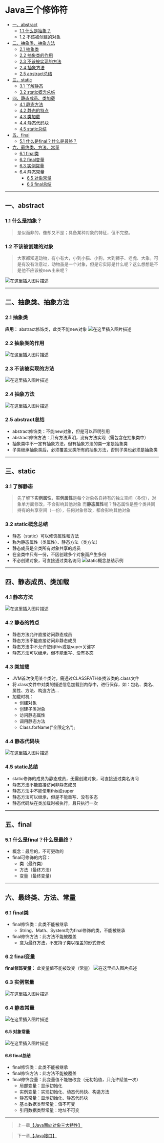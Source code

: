 # Java三个修饰符

  * [一、abstract](#一abstract)
     * [1.1 什么是抽象？](#11-什么是抽象)
     * [1.2 不该被创建的对象](#12-不该被创建的对象)
  * [二、抽象类、抽象方法](#二抽象类抽象方法)
     * [2.1 抽象类](#21-抽象类)
     * [2.2 抽象类的作用](#22-抽象类的作用)
     * [2.3 不该被实现的方法](#23-不该被实现的方法)
     * [2.4 抽象方法](#24-抽象方法)
     * [2.5 abstract总结](#25-abstract总结)
  * [三、static](#三static)
     * [3.1 了解静态](#31-了解静态)
     * [3.2 static概念总结](#32-static概念总结)
  * [四、静态成员、类加载](#四静态成员类加载)
     * [4.1 静态方法](#41-静态方法)
     * [4.2 静态的特点](#42-静态的特点)
     * [4.3 类加载](#43-类加载)
     * [4.4 静态代码块](#44-静态代码块)
     * [4.5 static总结](#45-static总结)
  * [五、final](#五final)
     * [5.1 什么是final？什么是最终？](#51-什么是final什么是最终)
  * [六、最终类、方法、常量](#六最终类方法常量)
     * [6.1 final类](#61-final类)
     * [6.2 final变量](#62-final变量)
     * [6.3 实例常量](#63-实例常量)
     * [6.4 静态常量](#64-静态常量)
        * [6.5 对象常量](#65-对象常量)
        * [6.6 final总结](#66-final总结)

------

## 一、abstract

### 1.1 什么是抽象？

> 是似而非的，像却又不是；具备某种对象的特征，但不完整。



### 1.2 不该被创建的对象

>大家都知道动物，有小有大，小到小猫、小狗，大到狮子、老虎、大象。可是有没有注意过，动物虽是一个对象，但是它实际是什么呢？这么想想是不是他不应该被new出来呢？

![在这里插入图片描述](https://gitee.com/Ziphtracks/Figurebed/raw/master/img/20200503202952.png)
***
<a id="2"> </a>
## 二、抽象类、抽象方法

### 2.1 抽象类
**应用：** abstract修饰类，此类不能new对象
![在这里插入图片描述](https://gitee.com/Ziphtracks/Figurebed/raw/master/img/20200503203017.png)



### 2.2 抽象类的作用

![在这里插入图片描述](https://gitee.com/Ziphtracks/Figurebed/raw/master/img/20200503203045.png)



### 2.3 不该被实现的方法

![在这里插入图片描述](https://gitee.com/Ziphtracks/Figurebed/raw/master/img/20200503203105.png)

### 2.4 抽象方法

![在这里插入图片描述](https://gitee.com/Ziphtracks/Figurebed/raw/master/img/20200503203125.png)



### 2.5 abstract总结

 - abstract修饰类：不能new对象，但是可以声明引用
 - abstract修饰方法：只有方法声明，没有方法实现（需包含在抽象类中）
 - 抽象类中不一定有抽象方法，但有抽象方法的类一定是抽象类
 - 子类继承抽象类后，必须覆盖父类所有的抽象方法，否则子类也必须是抽象类
***
<a id="3"> </a>
## 三、static

### 3.1 了解静态

>先了解下**实例属性**，**实例属性**是每个对象各自持有的独立空间（多份），对象单方面修改，不会影响其他对象
而**静态属性**呢？静态属性是整个类共同持有的共享空间（一份），任何对象修改，都会影响其他对象



### 3.2 static概念总结

 - 静态（static）可以修饰属性和方法
 - 称为静态属性（类属性）、静态方法（类方法）
 - 静态成员是全类所有对象共享的成员
 - 在全类中只有一份，不因创建多个对象而产生多份
 - 不必创建对象，可直接通过类名访问
![static概念总结示例](https://gitee.com/Ziphtracks/Figurebed/raw/master/img/20200503203312.png)
***
<a id="4"> </a>
## 四、静态成员、类加载
### 4.1 静态方法
![在这里插入图片描述](https://gitee.com/Ziphtracks/Figurebed/raw/master/img/20200503203357.png)



### 4.2 静态的特点

 - 静态方法允许直接访问静态成员
 - 静态方法不能直接访问非静态成员
 - 静态方法中不允许使用this或是super关键字
 - 静态方法可以继承，但不能重写、没有多态



### 4.3 类加载

 - JVM首次使用某个类时，需通过CLASSPATH查找该类的.class文件
 - 将.class文件中对类的描述信息加载到内存中，进行保存，如：包名、类名、属性、方法、构造方法...
 - 加载时机：
 	* 创建对象
 	* 创建子类对象
 	* 访问静态属性
 	* 调用静态方法
 	* Class.forName("全限定名"); 



### 4.4 静态代码块

![在这里插入图片描述](https://gitee.com/Ziphtracks/Figurebed/raw/master/img/20200503203426.png)

### 4.5 static总结

 - static修饰的成员为静态成员，无需创建对象，可直接通过类名访问
 - 静态方法不能直接访问非静态成员
 - 静态方法中不能使用this或super
 - 静态方法可以继承，但是不能重写、没有多态
 - 静态代码块在类加载时被执行，且只执行一次
***
<a id="5"> </a>
## 五、final

### 5.1 什么是final？什么是最终？
 - 概念：最后的，不可更改的
 - final可修饰的内容：
 	* 类（最终类）
 	* 方法（最终方法）
 	* 变量（最终变量）
***
<a id="6"> </a>
## 六、最终类、方法、常量
### 6.1 final类

 - final修饰类：此类不能被继承
	 * String、Math、System均为final修饰的类，不能被继承
 - final修饰方法：此方法不能被覆盖
	* 意为最终方法，不支持子类以覆盖的形式修改



### 6.2 final变量

**final修饰变量：** 此变量值不能被改变（常量）
![在这里插入图片描述](https://gitee.com/Ziphtracks/Figurebed/raw/master/img/20200503203605.png)



### 6.3 实例常量

![在这里插入图片描述](https://gitee.com/Ziphtracks/Figurebed/raw/master/img/20200503203650.png)



### 6.4 静态常量

![在这里插入图片描述](https://gitee.com/Ziphtracks/Figurebed/raw/master/img/20200503203713.png)



#### 6.5 对象常量

![在这里插入图片描述](https://gitee.com/Ziphtracks/Figurebed/raw/master/img/20200503203735.png)



#### 6.6 final总结

 - final修饰类：此类不能被继承
 - final修饰方法：此方法不能被覆盖
 - final修饰变量：此变量值不能被改变（无初始值，只允许赋值一次）
	 * 局部变量：显示初始化
	 * 实例变量：实现初始化、动态代码快、构造方法
	 * 静态常量：显示初始化、静态代码块
	 * 基本数据类型常量：值不可变
	 * 引用数据类型常量：地址不可变

***



> 上一章[【Java面向对象三大特性】](https://github.com/Ziphtracks/JavaLearningmanual/blob/master/docs/Java-Standard-Edition/Java面向对象三大特性.md)

> 下一章[【Java接口】](https://github.com/Ziphtracks/JavaLearningmanual/blob/master/docs/Java-Standard-Edition/Java接口.md)

